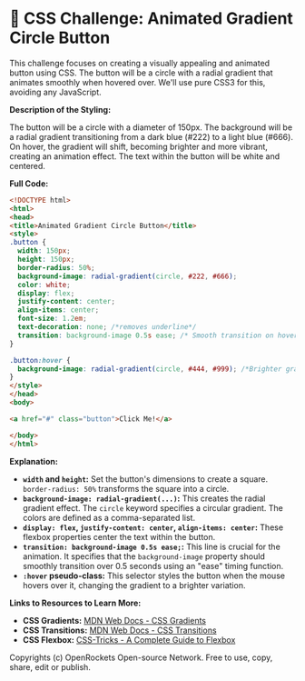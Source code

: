 # 🐞 CSS Challenge:  Animated Gradient Circle Button


This challenge focuses on creating a visually appealing and animated button using CSS.  The button will be a circle with a radial gradient that animates smoothly when hovered over. We'll use pure CSS3 for this, avoiding any JavaScript.


**Description of the Styling:**

The button will be a circle with a diameter of 150px.  The background will be a radial gradient transitioning from a dark blue (#222) to a light blue (#666). On hover, the gradient will shift, becoming brighter and more vibrant, creating an animation effect.  The text within the button will be white and centered.


**Full Code:**

```html
<!DOCTYPE html>
<html>
<head>
<title>Animated Gradient Circle Button</title>
<style>
.button {
  width: 150px;
  height: 150px;
  border-radius: 50%;
  background-image: radial-gradient(circle, #222, #666);
  color: white;
  display: flex;
  justify-content: center;
  align-items: center;
  font-size: 1.2em;
  text-decoration: none; /*removes underline*/
  transition: background-image 0.5s ease; /* Smooth transition on hover */
}

.button:hover {
  background-image: radial-gradient(circle, #444, #999); /*Brighter gradient on hover*/
}
</style>
</head>
<body>

<a href="#" class="button">Click Me!</a>

</body>
</html>
```

**Explanation:**

* **`width` and `height`:** Set the button's dimensions to create a square.  `border-radius: 50%` transforms the square into a circle.
* **`background-image: radial-gradient(...)`:** This creates the radial gradient effect.  The `circle` keyword specifies a circular gradient. The colors are defined as a comma-separated list.
* **`display: flex`, `justify-content: center`, `align-items: center`:** These flexbox properties center the text within the button.
* **`transition: background-image 0.5s ease;`:** This line is crucial for the animation. It specifies that the `background-image` property should smoothly transition over 0.5 seconds using an "ease" timing function.
* **`:hover` pseudo-class:** This selector styles the button when the mouse hovers over it, changing the gradient to a brighter variation.

**Links to Resources to Learn More:**

* **CSS Gradients:** [MDN Web Docs - CSS Gradients](https://developer.mozilla.org/en-US/docs/Web/CSS/gradient)
* **CSS Transitions:** [MDN Web Docs - CSS Transitions](https://developer.mozilla.org/en-US/docs/Web/CSS/transition)
* **CSS Flexbox:** [CSS-Tricks - A Complete Guide to Flexbox](https://css-tricks.com/snippets/css/a-guide-to-flexbox/)


Copyrights (c) OpenRockets Open-source Network. Free to use, copy, share, edit or publish.

